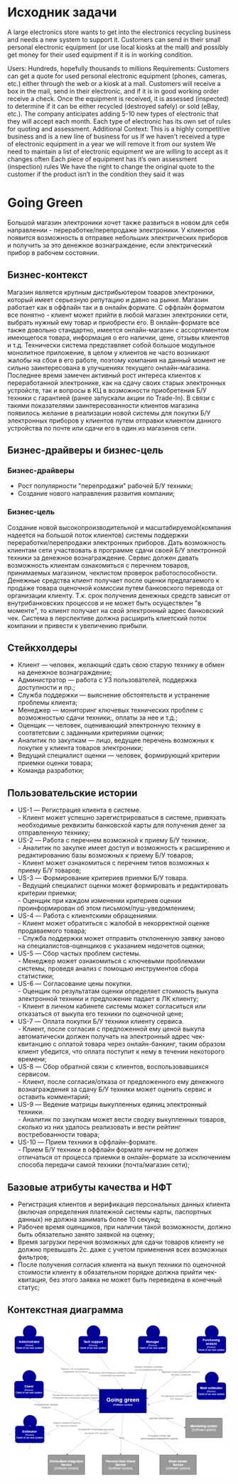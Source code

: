 # Исходник задачи

A large electronics store wants to get into the electronics recycling business and needs a new system to support it. Customers can send in their small personal electronic equipment (or use local kiosks at the mall) and possibly get money for their used equipment if it is in working condition.

Users: Hundreds, hopefully thousands to millions
Requirements:
Customers can get a quote for used personal electronic equipment (phones, cameras, etc.) either through the web or a kiosk at a mall.
Customers will receive a box in the mail, send in their electronic, and if it is in good working order receive a check.
Once the equipment is received, it is assessed (inspected) to determine if it can be either recycled (destroyed safely) or sold (eBay, etc.).
The company anticipates adding 5-10 new types of electronic that they will accept each month.
Each type of electronic has its own set of rules for quoting and assessment.
Additional Context:
This is a highly competitive business and is a new line of business for us
If we haven’t received a type of electronic equipment in a year we will remove it from our system
We need to maintain a list of electronic equipment we are willing to accept as it changes often
Each piece of equipment has it’s own assessment (inspection) rules
We have the right to change the original quote to the customer if the product isn’t in the condition they said it was

# Going Green

Большой магазин электроники хочет также развиться в новом для себя направлении - переработке/перепродаже электроники. У клиентов появится возможность в отправке небольших электрических приборов и получить за это денежное вознаграждение, если электрический прибор в рабочем состоянии.

## Бизнес-контекст

Магазин является крупным дистрибьютером товаров электроники, который имеет серьезную репутацию и давно на рынке. Магазин работает как в оффлайн так и в онлайн формате. С оффлайн форматом все понятно - клиент может прийти в любой магазин электроники сети, выбрать нужный ему товар и приобрести его. В онлайн-формате все также довольно стандартно, имеется онлайн-магазин с ассортиментом имеющегося товара, информация о его наличии, цене, отзывы клиентов и т.д. Технически система представляет собой большое модульное монолитное приложение, в целом у клиентов не часто возникают жалобы на сбои в его работе, поэтому компания на данный момент не сильно заинтересована в улучшениях текущего онлайн-магазина. Последнее время замечен активный рост интереса клиентов к переработанной электронике, как на сдачу своих старых электронных устройств, так и вопросы в КЦ в возможности приобретения Б/У техники с гарантией (ранее запускали акции по Trade-In). 
В связи с такими показателями заинтересованности клиентов магазина появилось желание в реализации новой системы для покупки Б/У электронных приборов у клиентов путем отправки клиентом данного устройства по почте или сдачи его в один из магазинов сети.


## Бизнес-драйверы и бизнес-цель

### Бизнес-драйверы

- Рост популярности "перепродажи" рабочей Б/У техники;
- Создание нового направления развития компании;

### Бизнес-цель

Создание новой высокопроизводительной и масштабируемой(компания надеется на большой поток клиентов) системы поддержки переработки/перепродажи электронных приборов. Дать возможность клиентам сети участвовать в программе сдачи своей Б/У электронной техники за денежное вознаграждение. Сервис должен давать возможность клиентам ознакомиться с перечнем товаров, принимаемых магазином, чеклистом проверок работоспособности. Денежные средства клиент получает после оценки предлагаемого к продаже товара оценочной комиссии путем банковского перевода от организации клиенту. Т.к. срок получения денежных средств зависит от внутрибанковских процессов и не может быть осуществлен "в моменте", то клиент получает на свой электронный адрес банковский чек. Система в перспективе должна расширить клиетский поток компании и привести к увеличению прибыли.

## Стейкхолдеры

- Клиент — человек, желающий сдать свою старую технику в обмен на денежное вознаграждение;
- Администратор — работа с УЗ пользователей, поддержка доступности и пр.;
- Служба поддержки — выяснение обстоятельств и устранение проблемы клиента;
- Менеджер — мониторинг ключевых технических проблем с возможностью сдачи техники;, оплаты за нее и т.д.;
- Оценщик — человек, оценивающий электронную технику в соотвтетсвии с заданными критериями оценки;
- Аналитик по закупкам — лицо, ведущее перечень возможных к покупке у клиента товаров электроники;
- Ведущий специалист оценки — человек, формирующий критерии приемки оценки товара;
- Команда разработки;

## Пользовательские истории

* US-1 — Регистрация клиента в системе. </br> - Клиент может успешно зарегистрироваться в системе, привязать необходимые реквизиты банковской карты для получения денег за отправленную технику;
* US-2 — Работа с перечнем возможной к приему Б/У техники;. </br> - Аналитик по закупке имеет доступ и возможность к расширению и редактированию базы возможных к приему Б/У товаров; </br> - Клиент может ознакомиться с перечнем типов возможных к приему Б/У товаров;
* US-3 — Формирование критериев приемки Б/У товара. <br/> - Ведущий специалист оценки может формировать и редактировать критерии приемки; <br/> - Оценщик при каждом изменении критериев оценки проинформирован об этом письмом/пуш-уведомлением;
* US-4 — Работа с клиентскими обращениями. <br/> - Клиент может обратиться с жалобой в некорректной оценке продаваемого товара; <br/> - Служба поддержки может отправить отклоненную заявку заново на специалистов-оценщиков с указанием недочетов оценки;
* US-5 — Сбор частых проблем системы. <br/> - Менеджер может ознакомиться с ключевыми проблемами системы, проведя анализ с помощью инструментов сбора статистики;
* US-6 — Согласование цены покупки. <br/> - Оценщик по результатам оценки определяет стоимость выкупа электронной техники и предложение падает в ЛК клиенту; </br> - Клиент в личном кабинете системы может согласиться или отказаться от выкупа его техники по оценочной цене; 
* US-7 — Оплата покупки Б/У техники клиенту сервиса. <br/> - Клиент, после согласия с предложенной ему ценой выкупа автоматически должен получать на электронный адрес чек-квитанцию с оплатой товара через онлайн-банкинг, таким образом клиент убедится, что оплата поступит к нему в течении некоторого времени;
* US-8 — Сбор обратной связи с клиентов, воспользовавшихся сервисом. </br> - Клиент, после согласия/отказа от предложенного ему денежного вознаграждения за сдачу Б/У техники может оценить сервис и оставить комментарий;
* US-9 — Ведение матрицы выкупленных единиц электронный техники. <br/> - Аналитик по закупкам может вести сводку выкупленных товаров, сколько из них удалось реализовать и вести рейтинг востребованности товара;
* US-10 — Прием техники в оффлайн-формате. </br> - Прием Б/У техники в оффлайн формате ничем не должен отличаться от процесса приемки в онлайн-формате за исключением способа передачи самой техники (почта/магазин сети);

## Базовые атрибуты качества и НФТ

* Регистрация клиентов и верификация персональных данных клиента (включая определения платежной системы карты, паспортных данных) не должна занимать более 10 секунд;
* Рабочее время оценщиков, при наличии такой возможности, должно быть обязательно занято заявкой на оценку;
* Время загрузки перечня возможных для сдачи товаров клиенту не должно превышать 2с. даже с учетом применения всех возможных фильтров;
* После получения согласия клиента на выкуп техники по оценочной стоимости клиенту в обязательном порядке должна прийти чек-квитация, без этого заявка не может быть переведена в конечный статус;

## Контекстная диаграмма
![](Business-context.png)